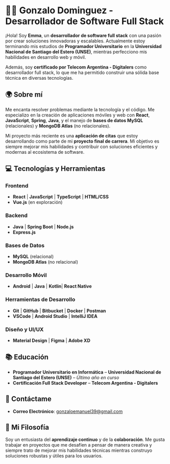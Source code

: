# 👨‍💻 Gonzalo Dominguez - Desarrollador de Software Full Stack

¡Hola! Soy **Emma**, un **desarrollador de software full stack** con una pasión por crear soluciones innovadoras y escalables. Actualmente estoy terminando mis estudios de **Programador Universitario** en la **Universidad Nacional de Santiago del Estero (UNSE)**, mientras perfecciono mis habilidades en desarrollo web y móvil.

Además, soy **certificado por Telecom Argentina - Digitalers** como desarrollador full stack, lo que me ha permitido construir una sólida base técnica en diversas tecnologías.

## 🌍 Sobre mí
Me encanta resolver problemas mediante la tecnología y el código. Me especializo en la creación de aplicaciones móviles y web con **React**, **JavaScript**, **Spring**, **Java**, y el manejo de **bases de datos MySQL** (relacionales) y **MongoDB Atlas** (no relacionales).

Mi proyecto más reciente es una **aplicación de citas** que estoy desarrollando como parte de mi **proyecto final de carrera**. Mi objetivo es siempre mejorar mis habilidades y contribuir con soluciones eficientes y modernas al ecosistema de software.

## 💻 Tecnologías y Herramientas

### Frontend
- **React** | **JavaScript** | **TypeScript** | **HTML/CSS** 
- **Vue.js** (en exploración)

### Backend
- **Java** | **Spring Boot** | **Node.js**
- **Express.js**

### Bases de Datos
- **MySQL** (relacional)
- **MongoDB Atlas** (no relacional)

### Desarrollo Móvil
- **Android** | **Java** | **Kotlin**| **React Native**


### Herramientas de Desarrollo
- **Git** | **GitHub** | **Bitbucket** | **Docker** | **Postman**
- **VSCode** | **Android Studio** | **IntelliJ IDEA**

### Diseño y UI/UX
- **Material Design** | **Figma** | **Adobe XD**




## 📚 Educación

- **Programador Universitario en Informática** – **Universidad Nacional de Santiago del Estero (UNSE)** – *Último año en curso*
- **Certificación Full Stack Developer** – **Telecom Argentina - Digitalers**

## 📩 Contáctame

- **Correo Electrónico**: [gonzaloemanuel39@gmail.com](mailto:gonzaloemanuel39@gmail.com)


## 🚀 Mi Filosofía

Soy un entusiasta del **aprendizaje continuo** y de la **colaboración**. Me gusta trabajar en proyectos que me desafíen a pensar de manera creativa y siempre trato de mejorar mis habilidades técnicas mientras construyo soluciones robustas y útiles para los usuarios.



